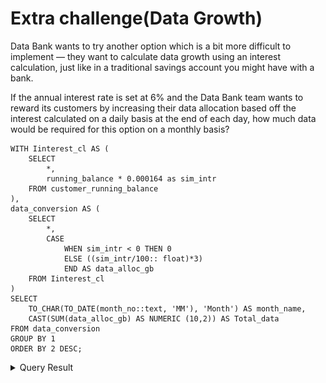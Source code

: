 # Extra challenge(Data Growth)
Data Bank wants to try another option which is a bit more difficult to implement — they want to calculate data growth using an interest calculation, just like in a traditional savings account you might have with a bank.

If the annual interest rate is set at 6% and the Data Bank team wants to reward its customers by increasing their data allocation based off the interest calculated on a daily basis at the end of each day, how much data would be required for this option on a monthly basis?

```pgsql
WITH Iinterest_cl AS (
	SELECT 
		*,
		running_balance * 0.000164 as sim_intr
	FROM customer_running_balance
), 
data_conversion AS (
	SELECT 
		*,
 		CASE 
 			WHEN sim_intr < 0 THEN 0
 			ELSE ((sim_intr/100:: float)*3) 
 			END AS data_alloc_gb
 	FROM Iinterest_cl
)
SELECT 
	TO_CHAR(TO_DATE(month_no::text, 'MM'), 'Month') AS month_name,
	CAST(SUM(data_alloc_gb) AS NUMERIC (10,2)) AS Total_data
FROM data_conversion
GROUP BY 1
ORDER BY 2 DESC;
```
<details><summary>Query Result</summary>

![alt text](<.images/Screenshot (68).png>)
</details>

